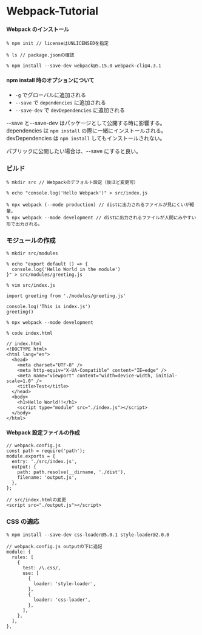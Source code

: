 # Webpack-Tutorial

#### Webpack のインストール

```
% npm init // licenseはUNLICENSEDを指定

% ls // package.jsonの確認

% npm install --save-dev webpack@5.15.0 webpack-cli@4.3.1

```

#### npm install 時のオプションについて

- `-g` でグローバルに追加される
- `--save` で `dependencies` に追加される
- `--save-dev` で `devDependencies` に追加される

--save と--save-dev はパッケージとして公開する時に影響する。
dependencies は `npm install` の際に一緒にインストールされる。
devDependencies は `npm install` してもインストールされない。

パブリックに公開したい場合は、--save にすると良い。

### ビルド

```
% mkdir src // Webpackのデフォルト設定（後ほど変更可）

% echo "console.log('Hello Webpack')" > src/index.js

% npx webpack (--mode production) // distに出力されるファイルが見にくいが軽量。
% npx webpack --mode development // distに出力されるファイルが人間にみやすい形で出力される。
```

### モジュールの作成

```
% mkdir src/modules

% echo "export default () => {
  console.log('Hello World in the module')
}" > src/modules/greeting.js
```

```
% vim src/index.js

import greeting from './modules/greeting.js'

console.log('This is index.js')
greeting()
```

```
% npx webpack --mode development

% code index.html
```

```
// index.html
<!DOCTYPE html>
<html lang="en">
  <head>
    <meta charset="UTF-8" />
    <meta http-equiv="X-UA-Compatible" content="IE=edge" />
    <meta name="viewport" content="width=device-width, initial-scale=1.0" />
    <title>Test</title>
  </head>
  <body>
    <h1>Hello World!!</h1>
    <script type="module" src="./index.js"></script>
  </body>
</html>
```

#### Webpack 設定ファイルの作成

```
// webpack.config.js
const path = require('path');
module.exports = {
  entry: './src/index.js',
  output: {
    path: path.resolve(__dirname, './dist'),
    filename: 'output.js',
  },
};

// src/index.htmlの変更
<script src="./output.js"></script>
```

### CSS の適応

```
% npm install --save-dev css-loader@5.0.1 style-loader@2.0.0
```

```
// webpack.config.js outputの下に追記
module: {
  rules: [
    {
      test: /\.css/,
      use: [
        {
          loader: 'style-loader',
        },
        {
          loader: 'css-loader',
        },
      ],
    },
  ],
},
```
